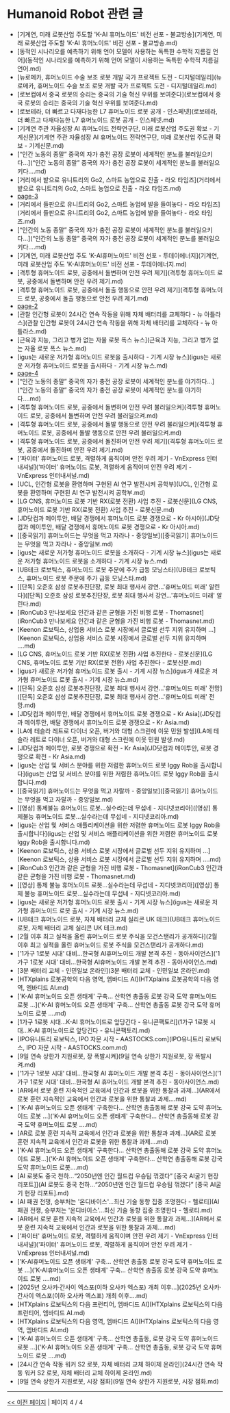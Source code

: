 # Humanoid Robot 관련 글

- [기계연, 미래 로봇산업 주도할 'K-AI 휴머노이드' 비전 선포 - 불교방송](기계연, 미래 로봇산업 주도할 'K-AI 휴머노이드' 비전 선포 - 불교방송.md)
- [동적인 시나리오를 예측하기 위해 언어 모델이 사용하는 독특한 수학적 지름길 언어](동적인 시나리오를 예측하기 위해 언어 모델이 사용하는 독특한 수학적 지름길 언어.md)
- [뉴로메카, 휴머노이드 수술 보조 로봇 개발 국가 프로젝트 도전 - 디지털데일리](뉴로메카, 휴머노이드 수술 보조 로봇 개발 국가 프로젝트 도전 - 디지털데일리.md)
- [로보컵에서 중국 로봇의 승리는 중국의 기술 혁신 우위를 보여준다](로보컵에서 중국 로봇의 승리는 중국의 기술 혁신 우위를 보여준다.md)
- [로보테라, 더 빠르고 다재다능한 L7 휴머노이드 로봇 공개 - 인스페넷](로보테라, 더 빠르고 다재다능한 L7 휴머노이드 로봇 공개 - 인스페넷.md)
- [기계연 주관 자율성장 AI 휴머노이드 전략연구단, 미래 로봇산업 주도권 확보 - 기계신문](기계연 주관 자율성장 AI 휴머노이드 전략연구단, 미래 로봇산업 주도권 확보 - 기계신문.md)
- [“인간 노동의 종말” 중국의 자가 충전 공장 로봇이 세계적인 분노를 불러일으키다…](“인간 노동의 종말” 중국의 자가 충전 공장 로봇이 세계적인 분노를 불러일으키다….md)
- [거리에서 밭으로 유니트리의 Go2, 스마트 농업으로 진출 - 라오 타임즈](거리에서 밭으로 유니트리의 Go2, 스마트 농업으로 진출 - 라오 타임즈.md)
- [page-3](page-3.md)
- [거리에서 들판으로 유니트리의 Go2, 스마트 농업에 발을 들여놓다 - 라오 타임즈](거리에서 들판으로 유니트리의 Go2, 스마트 농업에 발을 들여놓다 - 라오 타임즈.md)
- [“인간의 노동 종말” 중국의 자가 충전 공장 로봇이 세계적인 분노를 불러일으키다…](“인간의 노동 종말” 중국의 자가 충전 공장 로봇이 세계적인 분노를 불러일으키다….md)
- [기계연, 미래 로봇산업 주도 'K-AI휴머노이드' 비전 선포 - 투데이에너지](기계연, 미래 로봇산업 주도 'K-AI휴머노이드' 비전 선포 - 투데이에너지.md)
- [격투형 휴머노이드 로봇, 공중에서 돌변하며 안전 우려 제기](격투형 휴머노이드 로봇, 공중에서 돌변하며 안전 우려 제기.md)
- [격투형 휴머노이드 로봇, 공중에서 돌출 행동으로 안전 우려 제기](격투형 휴머노이드 로봇, 공중에서 돌출 행동으로 안전 우려 제기.md)
- [page-2](page-2.md)
- [관찰 인간형 로봇이 24시간 연속 작동을 위해 자체 배터리를 교체하다 - 뉴 아틀라스](관찰 인간형 로봇이 24시간 연속 작동을 위해 자체 배터리를 교체하다 - 뉴 아틀라스.md)
- [근육과 지능, 그리고 병가 없는 자율 로봇  폭스 뉴스](근육과 지능, 그리고 병가 없는 자율 로봇  폭스 뉴스.md)
- [igus는 새로운 저가형 휴머노이드 로봇을 출시하다 - 기계 시장 뉴스](igus는 새로운 저가형 휴머노이드 로봇을 출시하다 - 기계 시장 뉴스.md)
- [page-4](page-4.md)
- [“인간 노동의 종말” 중국의 자가 충전 공장 로봇이 세계적인 분노를 야기하다…](“인간 노동의 종말” 중국의 자가 충전 공장 로봇이 세계적인 분노를 야기하다….md)
- [격투형 휴머노이드 로봇, 공중에서 돌변하며 안전 우려 불러일으켜](격투형 휴머노이드 로봇, 공중에서 돌변하며 안전 우려 불러일으켜.md)
- [격투형 휴머노이드 로봇, 공중에서 돌발 행동으로 안전 우려 불러일으켜](격투형 휴머노이드 로봇, 공중에서 돌발 행동으로 안전 우려 불러일으켜.md)
- [격투형 휴머노이드 로봇, 공중에서 돌진하며 안전 우려 제기](격투형 휴머노이드 로봇, 공중에서 돌진하며 안전 우려 제기.md)
- [‘파이터’ 휴머노이드 로봇, 격렬하게 움직이며 안전 우려 제기 - VnExpress 인터내셔널](‘파이터’ 휴머노이드 로봇, 격렬하게 움직이며 안전 우려 제기 - VnExpress 인터내셔널.md)
- [UCL, 인간형 로봇을 환영하며 구현된 AI 연구 발전시켜  공학부](UCL, 인간형 로봇을 환영하며 구현된 AI 연구 발전시켜  공학부.md)
- [LG CNS, 휴머노이드 로봇 기반 RX(로봇 전환) 사업 추진 - 로봇신문](LG CNS, 휴머노이드 로봇 기반 RX(로봇 전환) 사업 추진 - 로봇신문.md)
- [JD닷컴과 메이투안, 배달 경쟁에서 휴머노이드 로봇 경쟁으로 - Kr 아시아](JD닷컴과 메이투안, 배달 경쟁에서 휴머노이드 로봇 경쟁으로 - Kr 아시아.md)
- [[중국읽기] 휴머노이드는 무엇을 먹고 자라나 - 중앙일보]([중국읽기] 휴머노이드는 무엇을 먹고 자라나 - 중앙일보.md)
- [igus는 새로운 저가형 휴머노이드 로봇을 소개하다 - 기계 시장 뉴스](igus는 새로운 저가형 휴머노이드 로봇을 소개하다 - 기계 시장 뉴스.md)
- [UB테크 로보틱스, 휴머노이드 로봇 주문에 주가 급등  모닝스타](UB테크 로보틱스, 휴머노이드 로봇 주문에 주가 급등  모닝스타.md)
- [[단독] 오준호 삼성 로봇추진단장, 로봇 최대 행사서 강연…'휴머노이드 미래' 알린다]([단독] 오준호 삼성 로봇추진단장, 로봇 최대 행사서 강연…'휴머노이드 미래' 알린다.md)
- [iRonCub3 만나보세요 인간과 같은 균형을 가진 비행 로봇 - Thomasnet](iRonCub3 만나보세요 인간과 같은 균형을 가진 비행 로봇 - Thomasnet.md)
- [Keenon 로보틱스, 상업용 서비스 로봇 시장에서 글로벌 선두 지위 유지하며 …](Keenon 로보틱스, 상업용 서비스 로봇 시장에서 글로벌 선두 지위 유지하며 ….md)
- [LG CNS, 휴머노이드 로봇 기반 RX(로봇 전환) 사업 추진한다 - 로봇신문](LG CNS, 휴머노이드 로봇 기반 RX(로봇 전환) 사업 추진한다 - 로봇신문.md)
- [igus가 새로운 저가형 휴머노이드 로봇 출시 - 기계 시장 뉴스](igus가 새로운 저가형 휴머노이드 로봇 출시 - 기계 시장 뉴스.md)
- [[단독] 오준호 삼성 로봇추진단장, 로봇 최대 행사서 강연…'휴머노이드 미래' 전망]([단독] 오준호 삼성 로봇추진단장, 로봇 최대 행사서 강연…'휴머노이드 미래' 전망.md)
- [JD닷컴과 메이투안, 배달 경쟁에서 휴머노이드 로봇 경쟁으로 - Kr Asia](JD닷컴과 메이투안, 배달 경쟁에서 휴머노이드 로봇 경쟁으로 - Kr Asia.md)
- [LA에 테슬라 레트로 다이너 오픈, 버거와 대형 스크린에 이웃 민원 발생](LA에 테슬라 레트로 다이너 오픈, 버거와 대형 스크린에 이웃 민원 발생.md)
- [JD닷컴과 메이투안, 로봇 경쟁으로 확전 - Kr Asia](JD닷컴과 메이투안, 로봇 경쟁으로 확전 - Kr Asia.md)
- [igus는 산업 및 서비스 분야를 위한 저렴한 휴머노이드 로봇 Iggy Rob을 출시합니다](igus는 산업 및 서비스 분야를 위한 저렴한 휴머노이드 로봇 Iggy Rob을 출시합니다.md)
- [[중국읽기] 휴머노이드는 무엇을 먹고 자랄까 - 중앙일보]([중국읽기] 휴머노이드는 무엇을 먹고 자랄까 - 중앙일보.md)
- [[영상] 통제불능 휴머노이드 로봇…실수라는데 무섭네 - 지디넷코리아]([영상] 통제불능 휴머노이드 로봇…실수라는데 무섭네 - 지디넷코리아.md)
- [igus는 산업 및 서비스 애플리케이션을 위한 저렴한 휴머노이드 로봇 Iggy Rob을 출시합니다](igus는 산업 및 서비스 애플리케이션을 위한 저렴한 휴머노이드 로봇 Iggy Rob을 출시합니다.md)
- [Keenon 로보틱스, 상용 서비스 로봇 시장에서 글로벌 선두 지위 유지하며 …](Keenon 로보틱스, 상용 서비스 로봇 시장에서 글로벌 선두 지위 유지하며 ….md)
- [iRonCub3 인간과 같은 균형을 가진 비행 로봇 - Thomasnet](iRonCub3 인간과 같은 균형을 가진 비행 로봇 - Thomasnet.md)
- [[영상] 통제 불능 휴머노이드 로봇…실수라는데 무섭네 - 지디넷코리아]([영상] 통제 불능 휴머노이드 로봇…실수라는데 무섭네 - 지디넷코리아.md)
- [igus는 새로운 저가형 휴머노이드 로봇 출시 - 기계 시장 뉴스](igus는 새로운 저가형 휴머노이드 로봇 출시 - 기계 시장 뉴스.md)
- [UB테크 휴머노이드 로봇, 자체 배터리 교체  실리콘 UK 테크](UB테크 휴머노이드 로봇, 자체 배터리 교체  실리콘 UK 테크.md)
- [2월 이후 최고 실적을 올린 휴머노이드 로봇 주식을 모건스탠리가 공개하다](2월 이후 최고 실적을 올린 휴머노이드 로봇 주식을 모건스탠리가 공개하다.md)
- ['1가구 1로봇 시대' 대비…한국형 AI휴머노이드 개발 본격 추진 - 동아사이언스]('1가구 1로봇 시대' 대비…한국형 AI휴머노이드 개발 본격 추진 - 동아사이언스.md)
- [3분 배터리 교체 - 인민일보 온라인](3분 배터리 교체 - 인민일보 온라인.md)
- [HTXplains 로봇공학의 다음 영역, 엠바디드 AI](HTXplains 로봇공학의 다음 영역, 엠바디드 AI.md)
- ['K-AI 휴머노이드 오픈 생태계' 구축… 산학연 총출동 로봇 강국 도약  휴머노이드 로봇 ...]('K-AI 휴머노이드 오픈 생태계' 구축… 산학연 총출동 로봇 강국 도약  휴머노이드 로봇 ....md)
- [1가구 1로봇 시대…K-AI 휴머노이드로 앞당긴다 - 유니콘팩토리](1가구 1로봇 시대…K-AI 휴머노이드로 앞당긴다 - 유니콘팩토리.md)
- [IPO유니트리 로보틱스, IPO 자문 시작 - AASTOCKS.com](IPO유니트리 로보틱스, IPO 자문 시작 - AASTOCKS.com.md)
- [9일 연속 상한가 지원로봇, 장 폭발시켜](9일 연속 상한가 지원로봇, 장 폭발시켜.md)
- ['1가구 1로봇 시대' 대비…한국형 AI 휴머노이드 개발 본격 추진 - 동아사이언스]('1가구 1로봇 시대' 대비…한국형 AI 휴머노이드 개발 본격 추진 - 동아사이언스.md)
- [AR에서 로봇 훈련 지속적인 교육에서 인간과 로봇을 위한 통찰과 과제…](AR에서 로봇 훈련 지속적인 교육에서 인간과 로봇을 위한 통찰과 과제….md)
- ['K-AI 휴머노이드 오픈 생태계' 구축한다… 산학연 총출동해 로봇 강국 도약  휴머노이드 로봇 ...]('K-AI 휴머노이드 오픈 생태계' 구축한다… 산학연 총출동해 로봇 강국 도약  휴머노이드 로봇 ....md)
- [AR로 로봇 훈련 지속적 교육에서 인간과 로봇을 위한 통찰과 과제…](AR로 로봇 훈련 지속적 교육에서 인간과 로봇을 위한 통찰과 과제….md)
- ['K-AI 휴머노이드 오픈 생태계' 구축한다… 산학연 총출동해 로봇 강국 도약 휴머노이드 로봇…]('K-AI 휴머노이드 오픈 생태계' 구축한다… 산학연 총출동해 로봇 강국 도약 휴머노이드 로봇….md)
- [AI 로봇도 중국 천하…“2050년엔 인간 월드컵 우승팀 꺾겠다” [중국 AI굴기 현장 리포트]](AI 로봇도 중국 천하…“2050년엔 인간 월드컵 우승팀 꺾겠다” [중국 AI굴기 현장 리포트].md)
- [AI 패권 전쟁, 승부처는 '온디바이스'...최신 기술 동향 집중 조명한다 - 헬로티](AI 패권 전쟁, 승부처는 '온디바이스'...최신 기술 동향 집중 조명한다 - 헬로티.md)
- [AR에서 로봇 훈련 지속적 교육에서 인간과 로봇을 위한 통찰과 과제…](AR에서 로봇 훈련 지속적 교육에서 인간과 로봇을 위한 통찰과 과제….md)
- ['파이터' 휴머노이드 로봇, 격렬하게 움직이며 안전 우려 제기 - VnExpress 인터내셔널]('파이터' 휴머노이드 로봇, 격렬하게 움직이며 안전 우려 제기 - VnExpress 인터내셔널.md)
- ['K-AI휴머노이드 오픈 생태계' 구축… 산학연 총출동 로봇 강국 도약  휴머노이드 로봇 ...]('K-AI휴머노이드 오픈 생태계' 구축… 산학연 총출동 로봇 강국 도약  휴머노이드 로봇 ....md)
- [2025년 오사카·간사이 엑스포(이하 오사카 엑스포) 개최 이후…](2025년 오사카·간사이 엑스포(이하 오사카 엑스포) 개최 이후….md)
- [HTXplains 로보틱스의 다음 프런티어, 엠바디드 AI](HTXplains 로보틱스의 다음 프런티어, 엠바디드 AI.md)
- [HTXplains 로보틱스의 다음 영역, 엠바디드 AI](HTXplains 로보틱스의 다음 영역, 엠바디드 AI.md)
- ['K-AI 휴머노이드 오픈 생태계' 구축… 산학연 총출동, 로봇 강국 도약  휴머노이드 로봇 …]('K-AI 휴머노이드 오픈 생태계' 구축… 산학연 총출동, 로봇 강국 도약  휴머노이드 로봇 ….md)
- [24시간 연속 작동 워커 S2 로봇, 자체 배터리 교체  하이제 온라인](24시간 연속 작동 워커 S2 로봇, 자체 배터리 교체  하이제 온라인.md)
- [9일 연속 상한가 지원로봇, 시장 점화](9일 연속 상한가 지원로봇, 시장 점화.md)

---
[<< 이전 페이지](page-3.md)  |  페이지 4 / 4